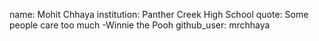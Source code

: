 name: Mohit Chhaya
institution: Panther Creek High School
quote: Some people care too much -Winnie the Pooh
github_user: mrchhaya